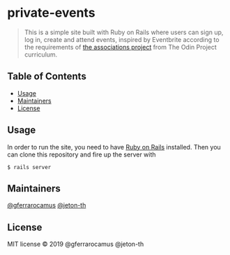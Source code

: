 # private-events

> This is a simple site built with Ruby on Rails where users can sign up, log in, create and attend events, inspired by Eventbrite according to the requirements of [the associations project](https://www.theodinproject.com/courses/ruby-on-rails/lessons/associations) from The Odin Project curriculum.

## Table of Contents

- [Usage](#usage)
- [Maintainers](#maintainers)
- [License](#license)

## Usage

In order to run the site, you need to have [Ruby on Rails](https://guides.rubyonrails.org/v5.0/getting_started.html#installing-rails) installed. Then you can clone this repository and fire up the server with
```
$ rails server
```

## Maintainers

[@gferrarocamus](https://github.com/gferrarocamus) [@jeton-th](https://github.com/jeton-th)


## License

MIT license © 2019 @gferrarocamus @jeton-th
